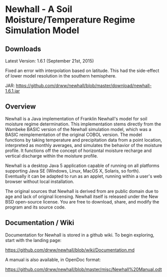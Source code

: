 # Newhall - A Soil Moisture/Temperature Regime Simulation Model


## Downloads

Latest Version: 1.6.1 (September 21st, 2015)

Fixed an error with interpolation based on latitude.  This had the side-effect of lower model resolution in the southern hemisphere.

JAR: https://github.com/drww/newhall/blob/master/download/newhall-1.6.1.jar

## Overview

Newhall is a Java implementation of Franklin Newhall's model for soil moisture regime determination. This implementation stems directly from the Wambeke BASIC version of the Newhall simulation model, which was a BASIC reimplementation of the original COBOL version. The model functions by taking temperature and precipitation data from a point location, interpreted as monthly averages, and simulates the behavior of the moisture profile. It functions off the concept of horizontal moisture recharge and vertical discharge within the moisture profile.

Newhall is a desktop Java 5 application capable of running on all platforms supporting Java SE (Windows, Linux, MacOS X, Solaris, so forth). Eventually it can be adapted to run as an applet, running within a user's web browser without local installation.

The original sources that Newhall is derived from are public domain due to age and lack of original licensing. Newhall itself is released under the New BSD open-source license. You are free to download, share, and modify the program and its source code.

## Documentation / Wiki

Documentation for Newhall is stored in a github wiki.  To begin exploring, start with the landing page: 

https://github.com/drww/newhall/blob/wiki/Documentation.md

A manual is also available, in OpenDoc format:

https://github.com/drww/newhall/blob/master/misc/Newhall%20Manual.odt
